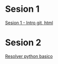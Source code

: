 # Sesion 1
[Sesion 1 - Intro git, html](https://github.com/adsoftsito/solucion_problemas/blob/main/sesion1_intro_sol_problemas.pdf)

# Sesion 2
[Resolver python basico](https://github.com/adsoftsito/python/blob/master/w2/slides_python_w2.pdf)
